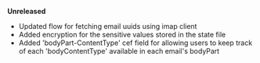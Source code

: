 **Unreleased**
* Updated flow for fetching email uuids using imap client
* Added encryption for the sensitive values stored in the state file
* Added 'bodyPart-ContentType' cef field for allowing users to keep track of each 'bodyContentType' available in each email's bodyPart